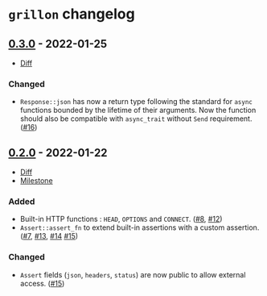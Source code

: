 # `grillon` changelog

## [0.3.0] - 2022-01-25

[0.3.0]: /../../tree/v0.3.0

- [Diff](/../../compare/v0.2.0...v0.3.0)

### Changed

- `Response::json` has now a return type following the standard for `async` functions bounded by the
  lifetime of their arguments. Now the function should also be compatible with `async_trait` without `Send` requirement.
  ([#16])

[#16]: /../../pull/16

## [0.2.0] - 2022-01-22

[0.2.0]: /../../tree/v0.2.0

- [Diff](/../../compare/v0.1.0...v0.2.0)
- [Milestone](/../../milestone/1)

### Added

- Built-in HTTP functions : `HEAD`, `OPTIONS` and `CONNECT`. ([#8], [#12])
- `Assert::assert_fn` to extend built-in assertions with a custom assertion. ([#7], [#13], [#14] [#15])

### Changed

- `Assert` fields (`json`, `headers`, `status`) are now public to allow external access. ([#15])

[#7]: /../../issues/7
[#8]: /../../issues/8
[#13]: /../../issues/13
[#12]: /../../pull/12
[#14]: /../../pull/14
[#15]: /../../pull/15
